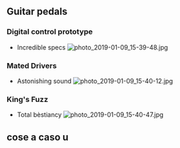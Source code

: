 ## Guitar pedals
### Digital control prototype
  - Incredible specs
![photo_2019-01-09_15-39-48.jpg](https://www.dropbox.com/s/1xh88llvwc46agc/photo_2019-01-09_15-39-48.jpg?dl=0&raw=1)

### Mated Drivers
- Astonishing sound
![photo_2019-01-09_15-40-12.jpg](https://www.dropbox.com/s/jjyvwmm47007juu/photo_2019-01-09_15-40-12.jpg?dl=0&raw=1)

### King's Fuzz
- Total bèstiancy
![photo_2019-01-09_15-40-47.jpg](https://www.dropbox.com/s/8ebfczi9imdht9c/photo_2019-01-09_15-40-47.jpg?dl=0&raw=1)

## cose a caso u
